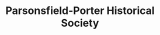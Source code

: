 ---
layout: repo
title: "Parsonsfield-Porter Historical Society"
id: 3102
permalink: repos/3102/
---